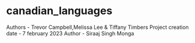 # canadian_languages

Authors - Trevor Campbell,Melissa Lee & Tiffany Timbers
Project creation date - 7 february 2023
Author - Siraaj Singh Monga
